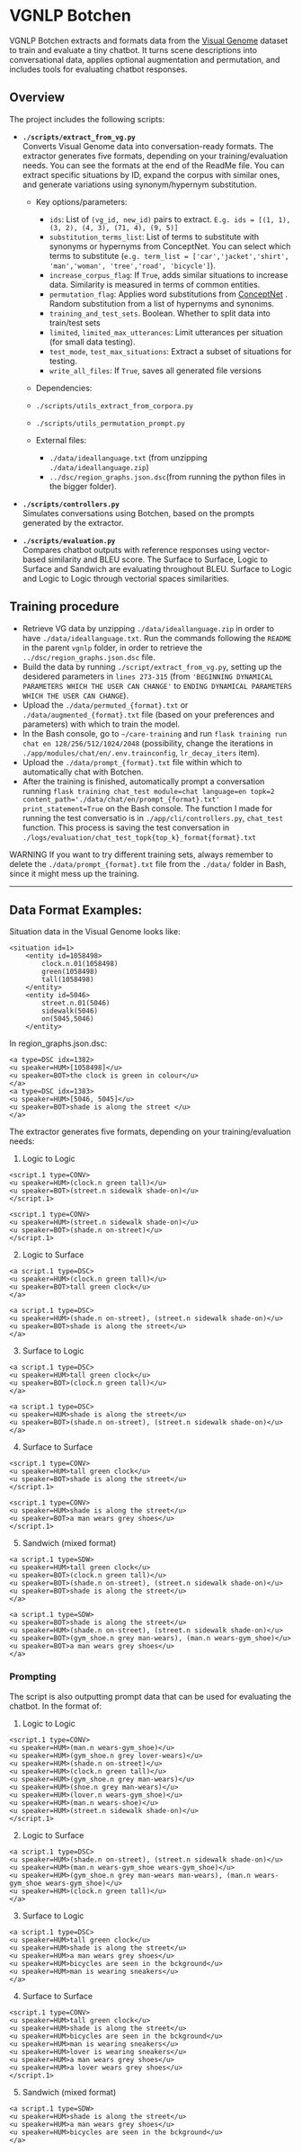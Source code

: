 # VGNLP Botchen

VGNLP Botchen extracts and formats data from the [Visual Genome](https://homes.cs.washington.edu/~ranjay/visualgenome/index.html) dataset to train and evaluate a tiny chatbot. It turns scene descriptions into conversational data, applies optional augmentation and permutation, and includes tools for evaluating chatbot responses.

## Overview

The project includes the following scripts:

- **`./scripts/extract_from_vg.py`**  
  Converts Visual Genome data into conversation-ready formats. The extractor generates five formats, depending on your training/evaluation needs. You can see the formats at the end of the ReadMe file. You can extract specific situations by ID, expand the corpus with similar ones, and generate variations using synonym/hypernym substitution. 
  
  - Key options/parameters:
  
    - `ids`: List of `(vg_id, new_id)` pairs to extract. `E.g. ids = [(1, 1), (3, 2), (4, 3), (71, 4), (9, 5)]`
    - `substitution_terms_list`: List of terms to substitute with synonyms or hypernyms from ConceptNet. You can select which terms to substitute (`e.g. term_list = ['car','jacket','shirt', 'man','woman', 'tree','road', 'bicycle']`).
    - `increase_corpus_flag`: If `True`, adds similar situations to increase data. Similarity is measured in terms of common entities.
    - `permutation_flag`: Applies word substitutions from [ConceptNet](https://conceptnet.io/) . Random substitution from a list of hypernyms and synonims. 
    - `training_and_test_sets`. Boolean. Whether to split data into train/test sets
    - `limited`, `limited_max_utterances`: Limit utterances per situation (for small data testing).
    - `test_mode`, `test_max_situations`: Extract a subset of situations for testing.
    - `write_all_files`: If `True`, saves all generated file versions
    
  -  Dependencies:
    
    - `./scripts/utils_extract_from_corpora.py`
    - `./scripts/utils_permutation_prompt.py`
    - External files:
    
      - `./data/ideallanguage.txt` (from unzipping `./data/ideallanguage.zip`)
      - `../dsc/region_graphs.json.dsc`(from running the python files in the bigger folder).

- **`./scripts/controllers.py`**  
  Simulates conversations using Botchen, based on the prompts generated by the extractor.

- **`./scripts/evaluation.py`**  
  Compares chatbot outputs with reference responses using vector-based similarity and BLEU score.
  The Surface to Surface, Logic to Surface and Sandwich are evaluating throughout BLEU. Surface to Logic and Logic to Logic through vectorial spaces similarities.

## Training procedure

- Retrieve VG data by unzipping ```./data/ideallanguage.zip``` in order to have ```./data/ideallanguage.txt```. Run the commands following the ```README``` in the parent ```vgnlp``` folder, in order to retrieve the ```../dsc/region_graphs.json.dsc``` file. 
- Build the data by running ```./script/extract_from_vg.py```, setting up the desidered parameters in ```lines 273-315``` (from ```'BEGINNING DYNAMICAL PARAMETERS WHICH THE USER CAN CHANGE'``` to ```ENDING DYNAMICAL PARAMETERS WHICH THE USER CAN CHANGE```).
- Upload the ```./data/permuted_{format}.txt``` or ```./data/augmented_{format}.txt``` file (based on your preferences and parameters) with which to train the model.
- In the Bash console, go to ```~/care-training``` and run ```flask training run chat en 128/256/512/1024/2048``` (possibility, change the iterations in ```./app/modules/chat/en/.env.trainconfig```, ```lr_decay_iters``` item).
- Upload the ```./data/prompt_{format}.txt``` file within which to automatically chat with Botchen.
- After the training is finished, automatically prompt a conversation running ```flask training chat_test module=chat language=en topk=2 content_path='./data/chat/en/prompt_{format}.txt' print_statement=True``` on the Bash console. The function I made for running the test conversatio is in ```./app/cli/controllers.py```, ```chat_test``` function. This process is saving the test conversation in ```./logs/evaluation/chat_test_topk{top_k}_format{format}.txt```

WARNING If you want to try different training sets, always remember to delete the ```./data/prompt_{format}.txt``` file from the ```./data/``` folder in Bash, since it might mess up the training.
                              
***

## Data Format Examples:

Situation data in the Visual Genome looks like:

  ```
  <situation id=1>
      <entity id=1058498>
          clock.n.01(1058498)
          green(1058498)
          tall(1058498)
      </entity>
      <entity id=5046>
          street.n.01(5046)
          sidewalk(5046)
          on(5045,5046)
      </entity>
  ```

In region_graphs.json.dsc:

  ```
  <a type=DSC idx=1382>
  <u speaker=HUM>[1058498]</u>
  <u speaker=BOT>the clock is green in colour</u>
  </a>
  <a type=DSC idx=1383>
  <u speaker=HUM>[5046, 5045]</u>
  <u speaker=BOT>shade is along the street </u>
  </a>
  ```

The extractor generates five formats, depending on your training/evaluation needs:

1. Logic to Logic 
  ```
  <script.1 type=CONV> 
  <u speaker=HUM>(clock.n green tall)</u>
  <u speaker=BOT>(street.n sidewalk shade-on)</u>
  </script.1>
  
  <script.1 type=CONV>
  <u speaker=HUM>(street.n sidewalk shade-on)</u>
  <u speaker=BOT>(shade.n on-street)</u>
  </script.1>
  ```
2. Logic to Surface
  ```
  <a script.1 type=DSC>
  <u speaker=HUM>(clock.n green tall)</u>
  <u speaker=BOT>tall green clock</u>
  </a>
  
  <a script.1 type=DSC>
  <u speaker=HUM>(shade.n on-street), (street.n sidewalk shade-on)</u>
  <u speaker=BOT>shade is along the street</u>
  </a>
  ```

3. Surface to Logic
  ```
  <a script.1 type=DSC>
  <u speaker=HUM>tall green clock</u>
  <u speaker=BOT>(clock.n green tall)</u>
  </a>
  
  <a script.1 type=DSC>
  <u speaker=HUM>shade is along the street</u>
  <u speaker=BOT>(shade.n on-street), (street.n sidewalk shade-on)</u>
  </a>
  ```

4. Surface to Surface
  ```
  <script.1 type=CONV>
  <u speaker=HUM>tall green clock</u>
  <u speaker=BOT>shade is along the street</u>
  </script.1>
  
  <script.1 type=CONV>
  <u speaker=HUM>shade is along the street</u>
  <u speaker=BOT>a man wears grey shoes</u>
  </script.1>
  ```

5. Sandwich (mixed format)
```
<a script.1 type=SDW>
<u speaker=HUM>tall green clock</u>
<u speaker=BOT>(clock.n green tall)</u>
<u speaker=BOT>(shade.n on-street), (street.n sidewalk shade-on)</u>
<u speaker=BOT>shade is along the street</u>
</a>

<a script.1 type=SDW>
<u speaker=BOT>shade is along the street</u>
<u speaker=HUM>(shade.n on-street), (street.n sidewalk shade-on)</u>
<u speaker=BOT>(gym_shoe.n grey man-wears), (man.n wears-gym_shoe)</u>
<u speaker=BOT>a man wears grey shoes</u>
</a>
```

### Prompting

The script is also outputting prompt data that can be used for evaluating the chatbot. In the format of:

1. Logic to Logic 
  ```
  <script.1 type=CONV>
  <u speaker=HUM>(man.n wears-gym_shoe)</u>
  <u speaker=HUM>(gym_shoe.n grey lover-wears)</u>
  <u speaker=HUM>(shade.n on-street)</u>
  <u speaker=HUM>(clock.n green tall)</u>
  <u speaker=HUM>(gym_shoe.n grey man-wears)</u>
  <u speaker=HUM>(shoe.n grey man-wears)</u>
  <u speaker=HUM>(lover.n wears-gym_shoe)</u>
  <u speaker=HUM>(man.n wears-shoe)</u>
  <u speaker=HUM>(street.n sidewalk shade-on)</u>
  </script.1>
  ```

2. Logic to Surface
  ```
  <a script.1 type=DSC>
  <u speaker=HUM>(shade.n on-street), (street.n sidewalk shade-on)</u>
  <u speaker=HUM>(man.n wears-gym_shoe wears-gym_shoe)</u>
  <u speaker=HUM>(gym_shoe.n grey man-wears man-wears), (man.n wears-gym_shoe wears-gym_shoe)</u>
  <u speaker=HUM>(clock.n green tall)</u>
  </a>
  ```

3. Surface to Logic
  ```
  <a script.1 type=DSC>
  <u speaker=HUM>tall green clock</u>
  <u speaker=HUM>shade is along the street</u>
  <u speaker=HUM>a man wears grey shoes</u>
  <u speaker=HUM>bicycles are seen in the bckground</u>
  <u speaker=HUM>man is wearing sneakers</u>
  </a>
  ```

4. Surface to Surface
  ```
  <script.1 type=CONV>
  <u speaker=HUM>tall green clock</u>
  <u speaker=HUM>shade is along the street</u>
  <u speaker=HUM>bicycles are seen in the bckground</u>
  <u speaker=HUM>man is wearing sneakers</u>
  <u speaker=HUM>lover is wearing sneakers</u>
  <u speaker=HUM>a man wears grey shoes</u>
  <u speaker=HUM>a lover wears grey shoes</u>
  </script.1>
  ```
5. Sandwich (mixed format)
  ```
  <a script.1 type=SDW>
  <u speaker=HUM>shade is along the street</u>
  <u speaker=HUM>a man wears grey shoes</u>
  <u speaker=HUM>bicycles are seen in the bckground</u>
  </a>
  ```
